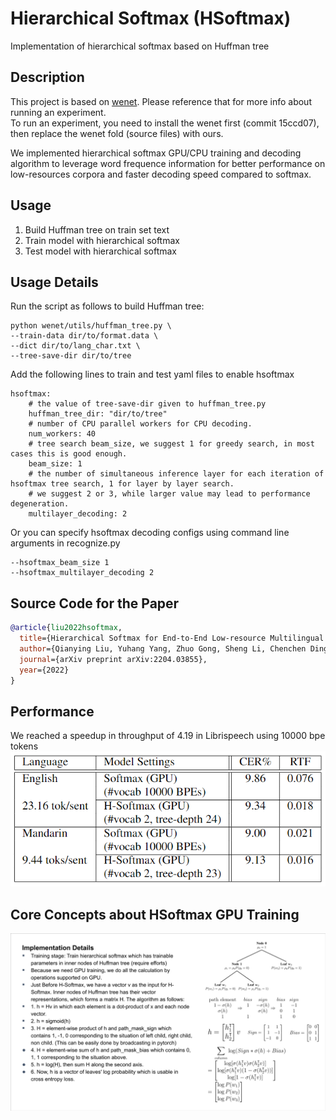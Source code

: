 # Hierarchical Softmax (HSoftmax)
Implementation of hierarchical softmax based on Huffman tree

## Description
This project is based on [wenet](https://github.com/wenet-e2e/wenet).
Please reference that for more info about running an experiment.  
To run an experiment, you need to install the wenet first (commit 15ccd07), then replace the wenet fold (source files) with ours.  

We implemented hierarchical softmax GPU/CPU training and decoding algorithm to leverage word frequence information for better performance on low-resources corpora and faster decoding speed compared to softmax.

## Usage
1) Build Huffman tree on train set text  
2) Train model with hierarchical softmax  
3) Test model with hierarchical softmax  

## Usage Details
Run the script as follows to build Huffman tree:  
```
python wenet/utils/huffman_tree.py \
--train-data dir/to/format.data \
--dict dir/to/lang_char.txt \
--tree-save-dir dir/to/tree
```
Add the following lines to train and test yaml files to enable hsoftmax
```
hsoftmax:
    # the value of tree-save-dir given to huffman_tree.py
    huffman_tree_dir: "dir/to/tree"
    # number of CPU parallel workers for CPU decoding.
    num_workers: 40
    # tree search beam_size, we suggest 1 for greedy search, in most cases this is good enough.
    beam_size: 1 
    # the number of simultaneous inference layer for each iteration of hsoftmax tree search, 1 for layer by layer search. 
    # we suggest 2 or 3, while larger value may lead to performance degeneration.
    multilayer_decoding: 2 
```
Or you can specify hsoftmax decoding configs using command line arguments in recognize.py
```
--hsoftmax_beam_size 1
--hsoftmax_multilayer_decoding 2
```

## Source Code for the Paper
``` bibtex
@article{liu2022hsoftmax,
  title={Hierarchical Softmax for End-to-End Low-resource Multilingual Speech Recognition},
  author={Qianying Liu, Yuhang Yang, Zhuo Gong, Sheng Li, Chenchen Ding, Nobuaki Minematsu, Hao Huang, Fei Cheng, Sadao Kurohashi},
  journal={arXiv preprint arXiv:2204.03855},
  year={2022}
}
```

## Performance
We reached a speedup in throughput of 4.19 in Librispeech using 10000 bpe tokens
![result](docs/result.png)

## Core Concepts about HSoftmax GPU Training
![Implementation Details](docs/implementation_details.png)
